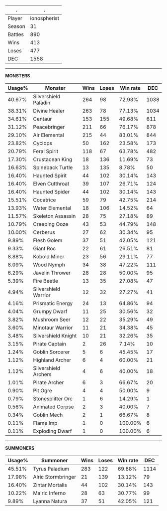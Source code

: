 .|.
|-|-
Player|ionospherist
Season|31
Battles|890
Wins|413
Loses|477
DEC|1558

---
**MONSTERS**

Usage%|Monster|Wins|Loses|Win rate|DEC|
-|-|-|-|-|-|
40.67%|Silvershield Paladin|264|98|72.93%|1038|
38.31%|Divine Healer|263|78|77.13%|1034|
34.61%|Centaur|153|155|49.68%|611|
31.12%|Peacebringer|211|66|76.17%|878|
29.10%|Air Elemental|215|44|83.01%|844|
23.82%|Cyclops|50|162|23.58%|173|
20.79%|Feral Spirit|118|67|63.78%|482|
17.30%|Crustacean King|18|136|11.69%|73|
16.63%|Spineback Turtle|13|135|8.78%|50|
16.40%|Haunted Spirit|44|102|30.14%|143|
16.40%|Elven Cutthroat|39|107|26.71%|124|
16.40%|Haunted Spider|44|102|30.14%|143|
15.51%|Cocatrice|59|79|42.75%|214|
13.93%|Water Elemental|18|106|14.52%|64|
11.57%|Skeleton Assassin|28|75|27.18%|89|
10.79%|Creeping Ooze|43|53|44.79%|148|
10.00%|Cerberus|27|62|30.34%|95|
9.89%|Flesh Golem|37|51|42.05%|121|
9.33%|Giant Roc|22|61|26.51%|81|
8.88%|Kobold Miner|23|56|29.11%|77|
8.09%|Wood Nymph|34|38|47.22%|111|
6.29%|Javelin Thrower|28|28|50.00%|95|
5.39%|Fire Beetle|13|35|27.08%|47|
4.94%|Silvershield Warrior|12|32|27.27%|41|
4.16%|Prismatic Energy|24|13|64.86%|94|
4.04%|Grumpy Dwarf|11|25|30.56%|32|
3.82%|Mushroom Seer|12|22|35.29%|49|
3.60%|Minotaur Warrior|11|21|34.38%|45|
3.48%|Silvershield Knight|10|21|32.26%|35|
3.15%|Pirate Captain|2|26|7.14%|10|
1.24%|Goblin Sorcerer|5|6|45.45%|17|
1.12%|Highland Archer|6|4|60.00%|21|
1.12%|Silvershield Archers|4|6|40.00%|18|
1.01%|Pirate Archer|6|3|66.67%|20|
0.90%|Pit Ogre|4|4|50.00%|9|
0.79%|Stonesplitter Orc|1|6|14.29%|1|
0.56%|Animated Corpse|2|3|40.00%|7|
0.34%|Goblin Mech|2|1|66.67%|8|
0.11%|Flame Imp|1|0|100.00%|6|
0.11%|Exploding Dwarf|1|0|100.00%|6|

---
**SUMMONERS**

Usage%|Summoner|Wins|Loses|Win rate|DEC|
-|-|-|-|-|-|
45.51%|Tyrus Paladium|283|122|69.88%|1114|
17.98%|Alric Stormbringer|21|139|13.12%|79|
16.40%|Zintar Mortalis|44|102|30.14%|143|
10.22%|Malric Inferno|28|63|30.77%|99|
9.89%|Lyanna Natura|37|51|42.05%|121|
